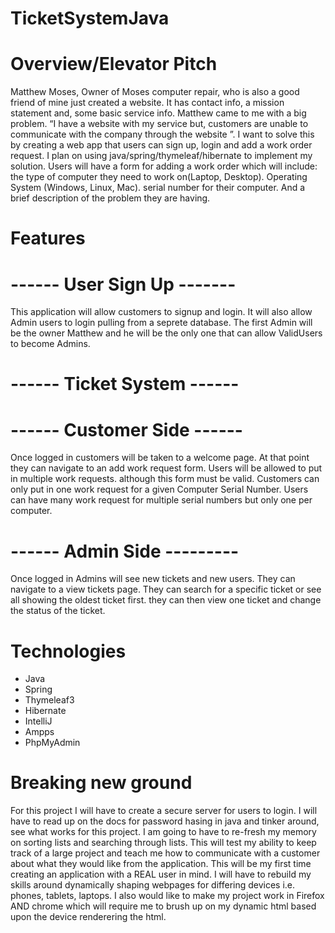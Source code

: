 # TicketSystemJava
# Overview/Elevator Pitch
Matthew Moses, Owner of Moses computer repair, who is also a good friend of mine just created a website. It has contact info, a mission statement and, some basic service info.
Matthew came to me with a big problem. “I have a website with my service but, customers are unable to communicate with the company through the website ”. I want to solve this by creating a web app that users can sign up, login and add a work order request. 
I plan on using java/spring/thymeleaf/hibernate to implement my solution. Users will have a form for adding a work order which will include: the type of computer they need to work on(Laptop, Desktop). Operating System (Windows, Linux, Mac). serial number for their computer. And a brief description of the problem they are having.
# Features
# ------ User Sign Up -------
This application will allow customers to signup and login. It will also allow Admin users to login pulling from a seprete database. The first Admin will be the owner Matthew and he will be the only one that can allow ValidUsers to become Admins. 
# ------ Ticket System ------
# ------ Customer Side ------
Once logged in customers will be taken to a welcome page. At that point they can navigate to an add work request form. Users will be allowed to put in multiple work requests. although this form must be valid. Customers can only put in one work request for a given Computer Serial Number. Users can have many work request for multiple serial numbers but only one per computer.
# ------ Admin Side ---------
Once logged in Admins will see new tickets and new users. They can navigate to a view tickets page. They can search for a specific ticket or see all showing the oldest ticket first. they can then view one ticket and change the status of the ticket.
# Technologies
* Java
* Spring
* Thymeleaf3
* Hibernate
* IntelliJ
* Ampps
* PhpMyAdmin
# Breaking new ground
For this project I will have to create a secure server for users to login. I will have to read up on the docs for password hasing in java and tinker around, see what works for this project. I am going to have to re-fresh my memory on sorting lists and searching through lists. This will test my ability to keep track of a large project and teach me how to communicate with a customer about what they would like from the application. This will be my first time creating an application with a REAL user in mind. I will have to rebuild my skills around dynamically shaping webpages for differing devices i.e. phones, tablets, laptops. I also would like to make my project work in Firefox AND chrome which will require me to brush up on my dynamic html based upon the device renderering the html.
